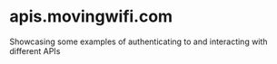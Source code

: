 # apis.movingwifi.com
Showcasing some examples of authenticating to and interacting with different APIs
